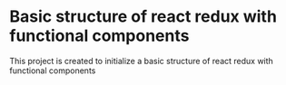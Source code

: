 # Basic structure of react redux with functional components

This project is created to initialize a basic structure of react redux with functional components

